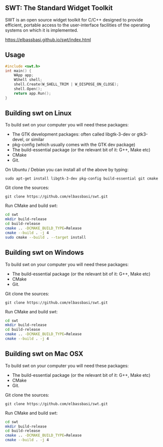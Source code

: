 ## SWT: The Standard Widget Toolkit
SWT is an open source widget toolkit for C/C++ designed to provide efficient, portable access to the user-interface facilities of the operating systems on which it is implemented.

https://elbassbasi.github.io/swt/index.html

## Usage
```c++
#include <swt.h>
int main() {
	WApp app;
	WShell shell;
	shell.Create(W_SHELL_TRIM | W_DISPOSE_ON_CLOSE);
	shell.Open();
	return app.Run();
}
```

## Building swt on Linux
To build swt on your computer you will need these packages:

 - The GTK development packages: often called libgtk-3-dev or gtk3-devel, or similar
 - pkg-config (which usually comes with the GTK dev package)
 - The build-essential package (or the relevant bit of it: G++, Make etc)
 - CMake
 - Git.

On Ubuntu / Debian you can install all of the above by typing:

    sudo apt-get install libgtk-3-dev pkg-config build-essential git cmake

Git clone the sources:

    git clone https://github.com/elbassbasi/swt.git

Run CMake and build swt:

  ```bash
  cd swt
  mkdir build-release
  cd build-release
  cmake .. -DCMAKE_BUILD_TYPE=Release
  cmake --build . -j 4
  sudo cmake --build . --target install
  ```
## Building swt on Windows
To build swt on your computer you will need these packages:

 - The build-essential package (or the relevant bit of it: G++, Make etc)
 - CMake
 - Git.

Git clone the sources:

    git clone https://github.com/elbassbasi/swt.git
    
Run CMake and build swt:

  ```bash
  cd swt
  mkdir build-release
  cd build-release
  cmake .. -DCMAKE_BUILD_TYPE=Release
  cmake --build . -j 4
  ```
## Building swt on Mac OSX
To build swt on your computer you will need these packages:

 - The build-essential package (or the relevant bit of it: G++, Make etc)
 - CMake
 - Git.

Git clone the sources:

    git clone https://github.com/elbassbasi/swt.git
    
Run CMake and build swt:

  ```bash
  cd swt
  mkdir build-release
  cd build-release
  cmake .. -DCMAKE_BUILD_TYPE=Release
  cmake --build . -j 4
  ```